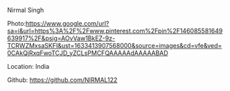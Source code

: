 Nirmal Singh

Photo:https://www.google.com/url?sa=i&url=https%3A%2F%2Fwww.pinterest.com%2Fpin%2F146085581649639917%2F&psig=AOvVaw1BkEZ-9z-TCRWZMxsaSKFI&ust=1633413907568000&source=images&cd=vfe&ved=0CAkQjRxqFwoTCJD_yZCLsPMCFQAAAAAdAAAAABAD

Location: India

Github: https://github.com/NIRMAL122
